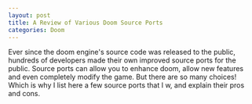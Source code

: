 ```yaml
---
layout: post
title: A Review of Various Doom Source Ports
categories: Doom
---
```

Ever since the doom engine's source code was released to the public, hundreds of developers made their own improved source ports for the public. Source ports can allow you to enhance doom, allow new features and even completely modify the game. But there are so many choices! Which is why I list here a few source ports that I w, and explain their pros and cons.
<!--stackedit_data:
eyJoaXN0b3J5IjpbLTI0NzU0ODQ3Miw5NTQ0NDA5NzBdfQ==
-->